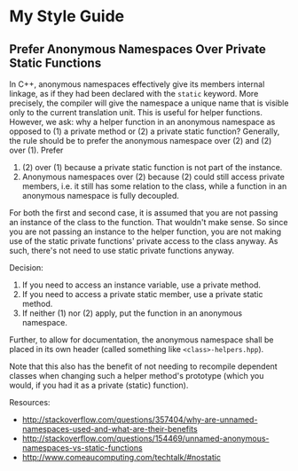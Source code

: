 # My Style Guide

## Prefer Anonymous Namespaces Over Private Static Functions

In C++, anonymous namespaces effectively give its members internal linkage, as if they had been declared with the `static` keyword. More precisely, the compiler will give the namespace a unique name that is visible only to the current translation unit. This is useful for helper functions. However, we ask: why a helper function in an anonymous namespace as opposed to (1) a private method or (2) a private static function? Generally, the rule should be to prefer the anonymous namespace over (2) and (2) over (1). Prefer

1. (2) over (1) because a private static function is not part of the instance.
2. Anonymous namespaces over (2) because (2) could still access private members, i.e. it still has some relation to the class, while a function in an anonymous namespace is fully decoupled.

For both the first and second case, it is assumed that you are not passing an instance of the class to the function. That wouldn't make sense. So since you are not passing an instance to the helper function, you are not making use of the static private functions' private access to the class anyway. As such, there's not need to use static private functions anyway.

Decision:

1. If you need to access an instance variable, use a private method.
2. If you need to access a private static member, use a private static method.
3. If neither (1) nor (2) apply, put the function in an anonymous namespace.

Further, to allow for documentation, the anonymous namespace shall be placed in
its own header (called something like `<class>-helpers.hpp`).

Note that this also has the benefit of not needing to recompile dependent classes when changing such a helper method's prototype (which you would, if you had it as a private (static) function).

Resources:
* http://stackoverflow.com/questions/357404/why-are-unnamed-namespaces-used-and-what-are-their-benefits
* http://stackoverflow.com/questions/154469/unnamed-anonymous-namespaces-vs-static-functions
*  http://www.comeaucomputing.com/techtalk/#nostatic
